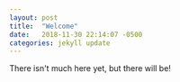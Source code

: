 ```yaml
---
layout: post
title:  "Welcome"
date:   2018-11-30 22:14:07 -0500
categories: jekyll update
---
```

There isn't much here yet, but there will be!
